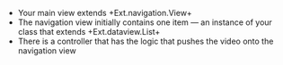 - Your main view extends +Ext.navigation.View+
- The navigation view initially contains one item &mdash; an instance of your class that extends +Ext.dataview.List+
- There is a controller that has the logic that pushes the video onto the navigation view
